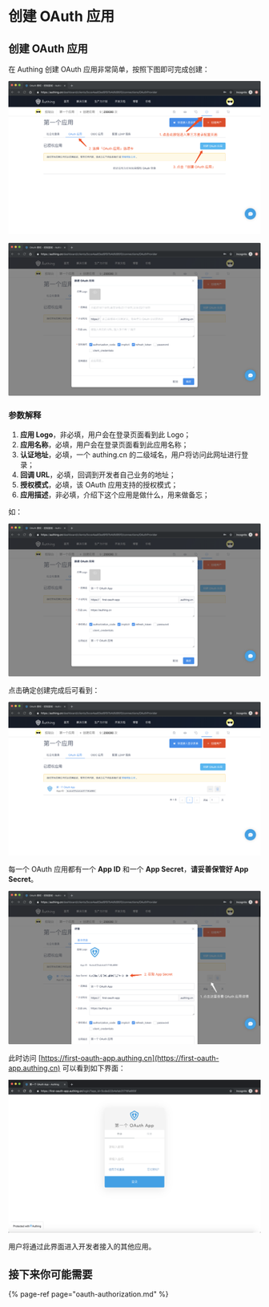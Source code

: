 # 创建 OAuth 应用

## 创建 OAuth 应用

在 Authing 创建 OAuth 应用非常简单，按照下图即可完成创建：

![](../../../.gitbook/assets/image%20%28111%29.png)

![](../../../.gitbook/assets/image%20%2876%29.png)

### 参数解释

1. **应用 Logo**，非必填，用户会在登录页面看到此 Logo；
2. **应用名称**，必填，用户会在登录页面看到此应用名称；
3. **认证地址**，必填，一个 authing.cn 的二级域名，用户将访问此网址进行登录；
4. **回调 URL**，必填，回调到开发者自己业务的地址；
5. **授权模式**，必填，该 OAuth 应用支持的授权模式；
6. **应用描述**，非必填，介绍下这个应用是做什么，用来做备忘；

如：

![](../../../.gitbook/assets/image%20%289%29.png)

点击确定创建完成后可看到：

![](../../../.gitbook/assets/image%20%2852%29.png)

每一个 OAuth 应用都有一个 **App ID** 和一个 **App Secret**，**请妥善保管好 App Secret**。

![](../../../.gitbook/assets/image%20%2846%29.png)

此时访问 [https://first-oauth-app.authing.cn](https://first-oauth-app.authing.cn) 可以看到如下界面：

![](../../../.gitbook/assets/image%20%28109%29.png)

用户将通过此界面进入开发者接入的其他应用。

## 接下来你可能需要

{% page-ref page="oauth-authorization.md" %}

